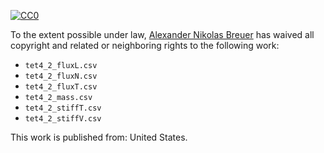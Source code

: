 [![CC0](http://i.creativecommons.org/p/zero/1.0/88x31.png)](http://creativecommons.org/publicdomain/zero/1.0/)

To the extent possible under law, [Alexander Nikolas Breuer](http://dial3343.org) has waived all copyright and related or neighboring rights to the following work:

* `tet4_2_fluxL.csv`
* `tet4_2_fluxN.csv`
* `tet4_2_fluxT.csv`
* `tet4_2_mass.csv`
* `tet4_2_stiffT.csv`
* `tet4_2_stiffV.csv`

This work is published from: United States.
